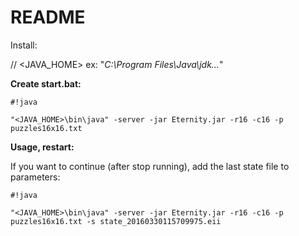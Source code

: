 # README #

Install:

// <JAVA_HOME> ex: "*C:\Program Files\Java\jdk...*"

**Create start.bat:**

```
#!java

"<JAVA_HOME>\bin\java" -server -jar Eternity.jar -r16 -c16 -p puzzles16x16.txt
```

**Usage, restart:**

If you want to continue (after stop running), add the last state file to parameters:

```
#!java

"<JAVA_HOME>\bin\java" -server -jar Eternity.jar -r16 -c16 -p puzzles16x16.txt -s state_20160330115709975.eii
```